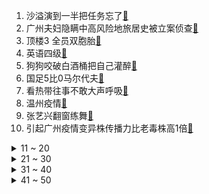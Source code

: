 1. 沙溢演到一半把任务忘了[:link:](https://s.weibo.com/weibo?q=%23沙溢演到一半把任务忘了%23&Refer=top)
2. 广州夫妇隐瞒中高风险地旅居史被立案侦查[:link:](https://s.weibo.com/weibo?q=%23广州夫妇隐瞒中高风险地旅居史被立案侦查%23&Refer=top)
3. 顶楼3 全员双胞胎[:link:](https://s.weibo.com/weibo?q=%23顶楼3%20全员双胞胎%23&Refer=top)
4. 英语四级[:link:](https://s.weibo.com/weibo?q=%23英语四级%23&Refer=top)
5. 狗狗咬破白酒桶把自己灌醉[:link:](https://s.weibo.com/weibo?q=%23狗狗咬破白酒桶把自己灌醉%23&Refer=top)
6. 国足5比0马尔代夫[:link:](https://s.weibo.com/weibo?q=%23国足5比0马尔代夫%23&Refer=top)
7. 看热带往事不敢大声呼吸[:link:](https://s.weibo.com/weibo?q=%23看热带往事不敢大声呼吸%23&Refer=top)
8. 温州疫情[:link:](https://s.weibo.com/weibo?q=%23温州疫情%23&Refer=top)
9. 张艺兴翻窗练舞[:link:](https://s.weibo.com/weibo?q=%23张艺兴翻窗练舞%23&Refer=top)
10. 引起广州疫情变异株传播力比老毒株高1倍[:link:](https://s.weibo.com/weibo?q=%23引起广州疫情变异株传播力比老毒株高1倍%23&Refer=top)
<details>
<summary>11 ~ 20</summary>

11. 杀人犯潜逃26年因4个打火机落网[:link:](https://s.weibo.com/weibo?q=%23杀人犯潜逃26年因4个打火机落网%23&Refer=top)
12. 新生女婴望着防疫医护笑盈盈[:link:](https://s.weibo.com/weibo?q=%23新生女婴望着防疫医护笑盈盈%23&Refer=top)
13. 一套139平房子用60万能装修成什么样[:link:](https://s.weibo.com/weibo?q=%23一套139平房子用60万能装修成什么样%23&Refer=top)
14. 周冬雨一晚上走了三次红毯[:link:](https://s.weibo.com/weibo?q=%23周冬雨一晚上走了三次红毯%23&Refer=top)
15. 这才是真的向往的生活[:link:](https://s.weibo.com/weibo?q=%23这才是真的向往的生活%23&Refer=top)
16. 广东新增8例本土确诊[:link:](https://s.weibo.com/weibo?q=%23广东新增8例本土确诊%23&Refer=top)
17. 徐艺洋不会为了爱情放弃事业[:link:](https://s.weibo.com/weibo?q=%23徐艺洋不会为了爱情放弃事业%23&Refer=top)
18. 如何看待朋友圈秀加班行为[:link:](https://s.weibo.com/weibo?q=%23如何看待朋友圈秀加班行为%23&Refer=top)
19. 刘璇 我就是重女轻男[:link:](https://s.weibo.com/weibo?q=%23刘璇%20我就是重女轻男%23&Refer=top)
20. 林书豪回归北京男篮[:link:](https://s.weibo.com/weibo?q=%23林书豪回归北京男篮%23&Refer=top)
</details>
<details>
<summary>21 ~ 30</summary>

21. 四级[:link:](https://s.weibo.com/weibo?q=%23四级%23&Refer=top)
22. 张子枫找吴磊握手[:link:](https://s.weibo.com/weibo?q=%23张子枫找吴磊握手%23&Refer=top)
23. 国足三场进14球零丢球[:link:](https://s.weibo.com/weibo?q=%23国足三场进14球零丢球%23&Refer=top)
24. 端午假期第一天[:link:](https://s.weibo.com/weibo?q=%23端午假期第一天%23&Refer=top)
25. 杨紫藏烟灰缸太努力了[:link:](https://s.weibo.com/weibo?q=%23杨紫藏烟灰缸太努力了%23&Refer=top)
26. 男女平等情况下还要女士优先吗[:link:](https://s.weibo.com/weibo?q=%23男女平等情况下还要女士优先吗%23&Refer=top)
27. 洛根李哥哥[:link:](https://s.weibo.com/weibo?q=%23洛根李哥哥%23&Refer=top)
28. 房租占了工资一半是啥体验[:link:](https://s.weibo.com/weibo?q=%23房租占了工资一半是啥体验%23&Refer=top)
29. 丁禹兮祝刘耀文中考顺利[:link:](https://s.weibo.com/weibo?q=%23丁禹兮祝刘耀文中考顺利%23&Refer=top)
30. 朋友偷偷买了袋魔芋爽[:link:](https://s.weibo.com/weibo?q=%23朋友偷偷买了袋魔芋爽%23&Refer=top)
</details>
<details>
<summary>31 ~ 40</summary>

31. 广西破获特大组织偷渡案78人落网[:link:](https://s.weibo.com/weibo?q=%23广西破获特大组织偷渡案78人落网%23&Refer=top)
32. 意大利 土耳其[:link:](https://s.weibo.com/weibo?q=%23意大利%20土耳其%23&Refer=top)
33. 男子即将跳伞时被路人发现没系安全带[:link:](https://s.weibo.com/weibo?q=%23男子即将跳伞时被路人发现没系安全带%23&Refer=top)
34. 李莎旻子颜人中致姗姗来迟的你[:link:](https://s.weibo.com/weibo?q=%23李莎旻子颜人中致姗姗来迟的你%23&Refer=top)
35. 欧洲杯[:link:](https://s.weibo.com/weibo?q=%23欧洲杯%23&Refer=top)
36. 白银景泰县委原书记坠亡排除他杀[:link:](https://s.weibo.com/weibo?q=%23白银景泰县委原书记坠亡排除他杀%23&Refer=top)
37. 作业帮前员工自曝造假套路[:link:](https://s.weibo.com/weibo?q=%23作业帮前员工自曝造假套路%23&Refer=top)
38. 英雄联盟动画正片曝光[:link:](https://s.weibo.com/weibo?q=%23英雄联盟动画正片曝光%23&Refer=top)
39. 南宁一群少年飙车寻刺激被查[:link:](https://s.weibo.com/weibo?q=%23南宁一群少年飙车寻刺激被查%23&Refer=top)
40. 任嘉伦不知道YYDS的意思[:link:](https://s.weibo.com/weibo?q=%23任嘉伦不知道YYDS的意思%23&Refer=top)
</details>
<details>
<summary>41 ~ 50</summary>

41. 金靖逗蔡徐坤[:link:](https://s.weibo.com/weibo?q=%23金靖逗蔡徐坤%23&Refer=top)
42. 顶楼3[:link:](https://s.weibo.com/weibo?q=%23顶楼3%23&Refer=top)
43. 刘昊然敲车窗[:link:](https://s.weibo.com/weibo?q=%23刘昊然敲车窗%23&Refer=top)
44. 邱泽演技[:link:](https://s.weibo.com/weibo?q=%23邱泽演技%23&Refer=top)
45. 世预赛国足三连胜[:link:](https://s.weibo.com/weibo?q=%23世预赛国足三连胜%23&Refer=top)
46. 那英回应把宋亚轩关注成萧亚轩[:link:](https://s.weibo.com/weibo?q=%23那英回应把宋亚轩关注成萧亚轩%23&Refer=top)
47. 英语四级作文[:link:](https://s.weibo.com/weibo?q=%23英语四级作文%23&Refer=top)
48. 摩尔庄园鲨鱼[:link:](https://s.weibo.com/weibo?q=%23摩尔庄园鲨鱼%23&Refer=top)
49. 明天受伤[:link:](https://s.weibo.com/weibo?q=%23明天受伤%23&Refer=top)
50. 周笔畅爆炒小龙虾[:link:](https://s.weibo.com/weibo?q=%23周笔畅爆炒小龙虾%23&Refer=top)
51. 武磊连续三场进球[:link:](https://s.weibo.com/weibo?q=%23武磊连续三场进球%23&Refer=top)
</details>